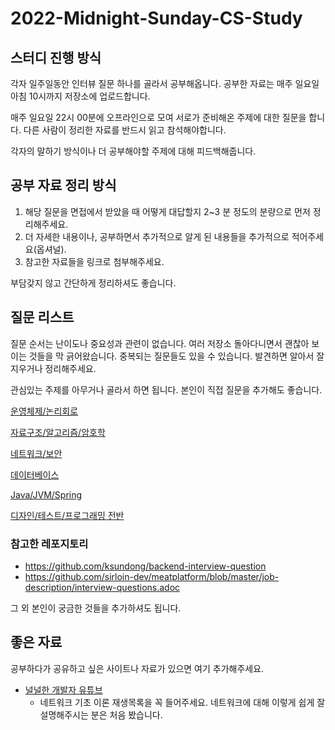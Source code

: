# 2022-Midnight-Sunday-CS-Study


## 스터디 진행 방식

각자 일주일동안 인터뷰 질문 하나를 골라서 공부해옵니다. 공부한 자료는 매주 일요일 아침 10시까지 저장소에 업로드합니다.

매주 일요일 22시 00분에 오프라인으로 모여 서로가 준비해온 주제에 대한 질문을 합니다. 다른 사람이 정리한 자료를 반드시 읽고 참석해야합니다.

각자의 말하기 방식이나 더 공부해야할 주제에 대해 피드백해줍니다.

## 공부 자료 정리 방식

1. 해당 질문을 면접에서 받았을 때 어떻게 대답할지 2~3 분 정도의 분량으로 먼저 정리해주세요.
2. 더 자세한 내용이나, 공부하면서 추가적으로 알게 된 내용들을 추가적으로 적어주세요(옵셔널).
3. 참고한 자료들을 링크로 첨부해주세요.

부담갖지 않고 간단하게 정리하셔도 좋습니다.

## 질문 리스트

질문 순서는 난이도나 중요성과 관련이 없습니다. 여러 저장소 돌아다니면서 괜찮아 보이는 것들을 막 긁어왔습니다. 중복되는 질문들도 있을 수 있습니다. 발견하면 알아서 잘 지우거나 정리해주세요.

관심있는 주제를 아무거나 골라서 하면 됩니다. 본인이 직접 질문을 추가해도 좋습니다.

[운영체제/논리회로](./OperatingSystem/README.md)

[자료구조/알고리즘/암호학](./DataStructure-Algorithm/README.md)

[네트워크/보안](./Network/README.md)

[데이터베이스](./Database/README.md)

[Java/JVM/Spring](./Java/README.md)

[디자인/테스트/프로그래밍 전반](./Design/README.md)


### 참고한 레포지토리
* https://github.com/ksundong/backend-interview-question
* https://github.com/sirloin-dev/meatplatform/blob/master/job-description/interview-questions.adoc


그 외 본인이 궁금한 것들을 추가하셔도 됩니다.

## 좋은 자료

공부하다가 공유하고 싶은 사이트나 자료가 있으면 여기 추가해주세요.

* [널널한 개발자 유튜브](https://www.youtube.com/channel/UCdGTtaI-ERLjzZNLuBj3X6A)
  * 네트워크 기초 이론 재생목록을 꼭 들어주세요. 네트워크에 대해 이렇게 쉽게 잘 설명해주시는 분은 처음 봤습니다.
